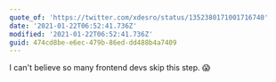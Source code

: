 ```yaml
---
quote_of: 'https://twitter.com/xdesro/status/1352380171001716740'
date: '2021-01-22T06:52:41.736Z'
modified: '2021-01-22T06:52:41.736Z'
guid: 474cd8be-e6ec-479b-86ed-dd488b4a7409
---
```

I can't believe so many frontend devs skip this step. 😱
